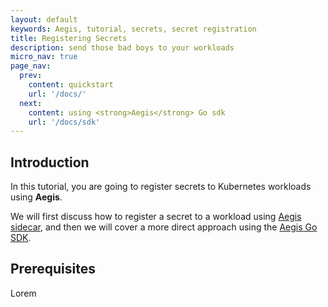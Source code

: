```yaml
---
layout: default
keywords: Aegis, tutorial, secrets, secret registration
title: Registering Secrets
description: send those bad boys to your workloads
micro_nav: true
page_nav:
  prev:
    content: quickstart
    url: '/docs/'
  next:
    content: using <strong>Aegis</strong> Go sdk
    url: '/docs/sdk'
---
```


## Introduction

In this tutorial, you are going to register secrets to Kubernetes workloads
using **Aegis**. 

We will first discuss how to register a secret to a workload using
[Aegis sidecar][sidecar], and then we will cover a more direct approach using
the [Aegis Go SDK][sdk-go].

[sidecar]: https://github.com/zerotohero-dev/aegis-sidecar
[sdk-go]: https://github.com/zerotohero-dev/aegis-sdk-go

## Prerequisites

Lorem 